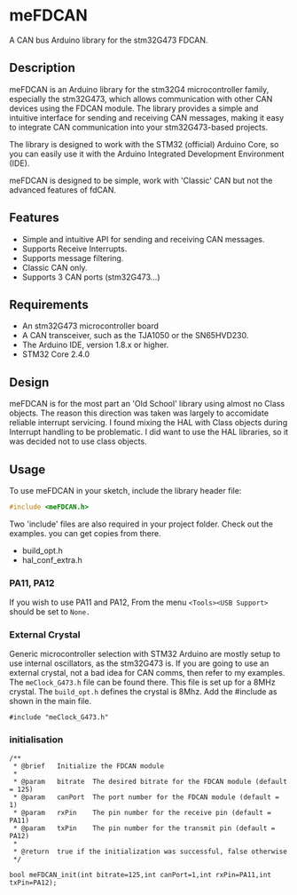 # meFDCAN

A CAN bus Arduino library for the stm32G473 FDCAN.  

## Description

meFDCAN is an Arduino library for the stm32G4 microcontroller family, especially the stm32G473, which allows communication with other CAN devices using the FDCAN module. The library provides a simple and intuitive interface for sending and receiving CAN messages, making it easy to integrate CAN communication into your stm32G473-based projects.  

The library is designed to work with the STM32 (official) Arduino Core, so you can easily use it with the Arduino Integrated Development Environment (IDE).

meFDCAN is designed to be simple, work with 'Classic' CAN but not the advanced features of fdCAN.  

## Features

- Simple and intuitive API for sending and receiving CAN messages.
- Supports Receive Interrupts.
- Supports message filtering.
- Classic CAN only.
- Supports 3 CAN ports (stm32G473...)

## Requirements

- An stm32G473 microcontroller board
- A CAN transceiver, such as the TJA1050 or the SN65HVD230.
- The Arduino IDE, version 1.8.x or higher.
- STM32 Core 2.4.0

## Design 

meFDCAN is for the most part an 'Old School' library using almost no Class objects.  The reason this direction was taken was largely to accomidate reliable interrupt servicing.  I found mixing the HAL with Class objects during Interrupt handling to be problematic.  I did want to use the HAL libraries, so it was decided not to use class objects.

## Usage

To use meFDCAN in your sketch, include the library header file:

```c++
#include <meFDCAN.h>
```

Two 'include' files are also required in your project folder.  Check out the examples. you can get copies from there.

- build_opt.h
- hal_conf_extra.h

### PA11, PA12

If you wish to use PA11 and PA12, From the menu ```<Tools><USB Support>``` should be set to ```None.```

### External Crystal

Generic microcontroller selection with STM32 Arduino are mostly setup to use internal oscillators, as the stm32G473 is.  If you are going to use an external crystal, not a bad idea for CAN comms, then refer to my examples. The ```meClock_G473.h``` file can be found there.  This file is set up for a 8MHz crystal.  The ```build_opt.h``` defines the crystal is 8Mhz. Add the #include as shown in the main file.
```
#include "meClock_G473.h"
```



### initialisation


```
/**
 * @brief   Initialize the FDCAN module
 *
 * @param   bitrate  The desired bitrate for the FDCAN module (default = 125)
 * @param   canPort  The port number for the FDCAN module (default = 1)
 * @param   rxPin    The pin number for the receive pin (default = PA11)
 * @param   txPin    The pin number for the transmit pin (default = PA12)
 *
 * @return  true if the initialization was successful, false otherwise
 */

bool meFDCAN_init(int bitrate=125,int canPort=1,int rxPin=PA11,int txPin=PA12);
```
